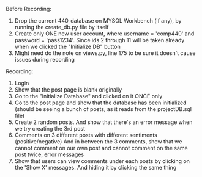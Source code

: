 Before Recording:
1) Drop the current 440_database on MYSQL Workbench (if any), by running the create_db.py file by itself
2) Create only ONE new user account, where username = 'comp440' and password = 'pass1234'. Since ids 2 through 11 will be taken already when we clicked the "Initialize DB" button
3) Might need do the note on views.py, line 175 to be sure it doesn't cause issues during recording

Recording:
1) Login
2) Show that the post page is blank originally
3) Go to the "Initialize Database" and clicked on it ONCE only
4) Go to the post page and show that the database has been initialized 
    (should be seeing a bunch of posts, as it reads from the projectDB.sql file)
5) Create 2 random posts. 
    And show that there's an error message when we try creating the 3rd post
6) Comments on 3 different posts with different sentiments (positive/negative)
    And in between the 3 comments, show that we cannot comment on our own post and cannot comment on the same post twice, error messages
7) Show that users can view comments under each posts by clicking on the 'Show X' messages. And hiding it by clicking the same thing
